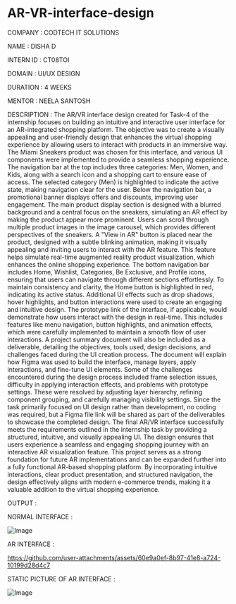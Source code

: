 # AR-VR-interface-design

COMPANY : CODTECH IT SOLUTIONS

NAME : DISHA D

INTERN ID : CT08TOI

DOMAIN : UI/UX DESIGN

DURATION : 4 WEEKS

MENTOR : NEELA SANTOSH

DESCRIPTION : The AR/VR interface design created for Task-4 of the internship focuses on building an intuitive and interactive user interface for an AR-integrated shopping platform. The objective was to create a visually appealing and user-friendly design that enhances the virtual shopping experience by allowing users to interact with products in an immersive way. The Miami Sneakers product was chosen for this interface, and various UI components were implemented to provide a seamless shopping experience. The navigation bar at the top includes three categories: Men, Women, and Kids, along with a search icon and a shopping cart to ensure ease of access. The selected category (Men) is highlighted to indicate the active state, making navigation clear for the user. Below the navigation bar, a promotional banner displays offers and discounts, improving user engagement. The main product display section is designed with a blurred background and a central focus on the sneakers, simulating an AR effect by making the product appear more prominent. Users can scroll through multiple product images in the image carousel, which provides different perspectives of the sneakers. A "View in AR" button is placed near the product, designed with a subtle blinking animation, making it visually appealing and inviting users to interact with the AR feature. This feature helps simulate real-time augmented reality product visualization, which enhances the online shopping experience. The bottom navigation bar includes Home, Wishlist, Categories, Be Exclusive, and Profile icons, ensuring that users can navigate through different sections effortlessly. To maintain consistency and clarity, the Home button is highlighted in red, indicating its active status. Additional UI effects such as drop shadows, hover highlights, and button interactions were used to create an engaging and intuitive design. The prototype link of the interface, if applicable, would demonstrate how users interact with the design in real-time. This includes features like menu navigation, button highlights, and animation effects, which were carefully implemented to maintain a smooth flow of user interactions. A project summary document will also be included as a deliverable, detailing the objectives, tools used, design decisions, and challenges faced during the UI creation process. The document will explain how Figma was used to build the interface, manage layers, apply interactions, and fine-tune UI elements. Some of the challenges encountered during the design process included frame selection issues, difficulty in applying interaction effects, and problems with prototype settings. These were resolved by adjusting layer hierarchy, refining component grouping, and carefully managing visibility settings. Since the task primarily focused on UI design rather than development, no coding was required, but a Figma file link will be shared as part of the deliverables to showcase the completed design. The final AR/VR interface successfully meets the requirements outlined in the internship task by providing a structured, intuitive, and visually appealing UI. The design ensures that users experience a seamless and engaging shopping journey with an interactive AR visualization feature. This project serves as a strong foundation for future AR implementations and can be expanded further into a fully functional AR-based shopping platform. By incorporating intuitive interactions, clear product presentation, and structured navigation, the design effectively aligns with modern e-commerce trends, making it a valuable addition to the virtual shopping experience.

OUTPUT : 

NORMAL INTERFACE : 

![Image](https://github.com/user-attachments/assets/00f92a10-4763-4221-8f3e-9ea9d74988a7)

AR INTERFACE : 

https://github.com/user-attachments/assets/60e9a0ef-8b97-41e8-a724-10199d28d4c7

STATIC PICTURE OF AR INTERFACE : 

![Image](https://github.com/user-attachments/assets/cdef4a69-3b66-4166-8a2d-d31c186e918f)
